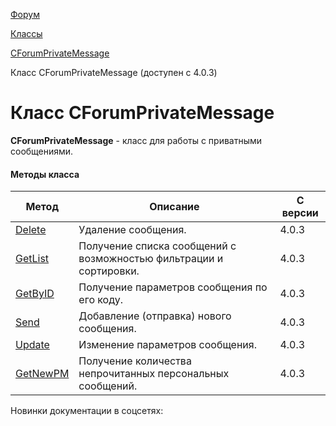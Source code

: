 [Форум](/api_help/forum/index.php)

[Классы](/api_help/forum/developer/index.php)

[CForumPrivateMessage](/api_help/forum/developer/cforumprivatemessage/index.php)

Класс CForumPrivateMessage (доступен с 4.0.3)

Класс CForumPrivateMessage
==========================

**CForumPrivateMessage** - класс для работы с приватными сообщениями.

#### Методы класса

| Метод | Описание | C версии |
| --- | --- | --- |
| [Delete](/api_help/forum/developer/cforumprivatemessage/delete.php) | Удаление сообщения. | 4.0.3 |
| [GetList](/api_help/forum/developer/cforumprivatemessage/getlist.php) | Получение списка сообщений с возможностью фильтрации и сортировки. | 4.0.3 |
| [GetByID](/api_help/forum/developer/cforumprivatemessage/getbyid.php) | Получение параметров сообщения по его коду. | 4.0.3 |
| [Send](/api_help/forum/developer/cforumprivatemessage/send.php) | Добавление (отправка) нового сообщения. | 4.0.3 |
| [Update](/api_help/forum/developer/cforumprivatemessage/update.php) | Изменение параметров сообщения. | 4.0.3 |
| [GetNewPM](/api_help/forum/developer/cforumprivatemessage/getnewpm.php) | Получение количества непрочитанных персональных сообщений. | 4.0.3 |

Новинки документации в соцсетях: